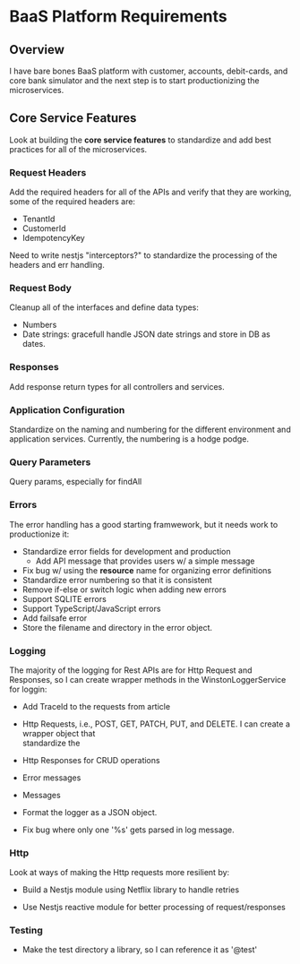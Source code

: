 # BaaS Platform Requirements

## Overview
I have bare bones BaaS platform with customer, accounts, debit-cards, and core bank simulator and the next step is to start productionizing the microservices.

## Core Service Features
Look at building the __core service features__ to standardize and add best practices for all of the microservices.

### Request Headers
Add the required headers for all of the APIs and verify that they are working, some of the required headers are:

- TenantId
- CustomerId
- IdempotencyKey

Need to write nestjs "interceptors?" to standardize the processing of the headers and err handling.

### Request Body
Cleanup all of the interfaces and define data types:
- Numbers
- Date strings: gracefull handle JSON date strings and store in DB as dates.

### Responses
Add response return types for all controllers and services.
  
### Application Configuration
Standardize on the naming and numbering for the different environment and application services. Currently, the numbering is a hodge podge.

### Query Parameters
Query params, especially for findAll

### Errors
The error handling has a good starting framwework, but it needs work to productionize it:
- Standardize error fields for development and production
  * Add API message that provides users w/ a simple message
- Fix bug w/ using the __resource__ name for organizing error definitions
- Standardize error numbering so that it is consistent
- Remove if-else or switch logic when adding new errors
- Support SQLITE errors
- Support TypeScript/JavaScript errors
- Add failsafe error
- Store the filename and directory in the error object.

### Logging
The majority of the logging for Rest APIs are for Http Request and Responses, so I can create wrapper methods in the WinstonLoggerService for loggin:

- Add TraceId to the requests from article
  
- Http Requests, i.e., POST, GET, PATCH, PUT, and DELETE. I can create a wrapper object that      
  standardize the 

- Http Responses for CRUD operations
  
- Error messages
  
- Messages

- Format the logger as a JSON object.
  
- Fix bug where only one '%s' gets parsed in log message.

### Http
Look at ways of making the Http requests more resilient by:

- Build a Nestjs module using Netflix library to handle retries

- Use Nestjs reactive module for better processing of request/responses

### Testing
- Make the test directory a library, so I can reference it as '@test'